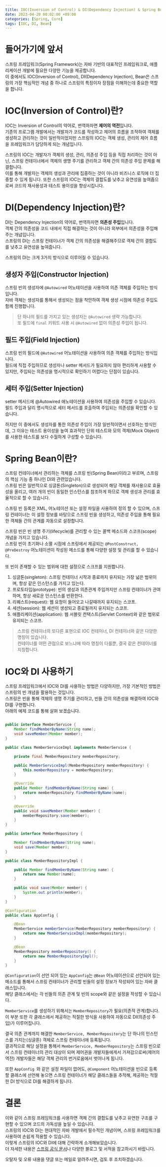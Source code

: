 ```yaml
---
title: IOC(Inversion of Control) & DI(Dependency Injection) & Spring Bean
date: 2023-04-20 00:02:00 +09:00
categories: [Spring, Core]
tags: [IOC, DI, Bean]
---
```


# 들어가기에 앞서

스프링 프레임워크(Spring Framework)는 자바 기반의 대표적인 프레임워크로, 애플리케이션 개발에 필요한 다양한 기능을 제공합니다.  
이 중에서도 IOC(Inversion of Control), DI(Dependency Injection), Bean은 스프링의 가장 핵심적인 개념 중 하나로 스프링의 특징이자 장점을 이해하는데 중요한 역할을 합니다.

# IOC(Inversion of Control)란?

IOC는 Inversion of Control의 약어로, 번역하자면 **제어의 역전**입니다.  
기존의 프로그램 개발에서는 개발자가 코드를 작성하고 제어의 흐름을 조작하여 객체를 생성하고 관리하는 것이 일반적이었지만 스프링의 IOC는 객체 생성, 관리의 제어 흐름을 프레임워크가 담당하게 되는 개념입니다.

스프링의 IOC는 개발자가 객체의 생성, 관리, 의존성 주입 등을 직접 처리하는 것이 아닌, 스프링 컨테이너에서 객체의 생명 주기를 관리하고 객체 간의 의존성 주입 문제를 해결합니다.   
이를 통해 개발자는 객체의 생성과 관리에 집중하는 것이 아니라 비즈니스 로직에 더 집중할 수 있게 됩니다.
또한 스프링의 IOC는 객체의 결합도를 낮추고 유연성을 높여줌으로써 코드의 재사용성과 테스트 용이성을 향상시킵니다.

# DI(Dependency Injection)란?

DI는 Dependency Injection의 약어로, 번역하자면 **의존성 주입**입니다.  
객체 간의 의존성을 코드 내에서 직접 해결하는 것이 아니라 외부에서 의존성을 주입해주는 개념입니다.  
스프링의 DI는 스프링 컨테이너가 객체 간의 의존성을 해결해주므로 객체 간의 결합도를 낮추고 유연성을 높여줍니다.

스프링의 DI는 크게 3가지 방식으로 이루어질 수 있습니다.

## 생성자 주입(Constructor Injection)

스프링 빈의 생성자에 ``` @Autowired ``` 어노테이션을 사용하여 의존 객체를 주입하는 방식입니다.  
자바 객체는 생성자를 통해서 생성되는 점을 착안하여 객체 생성 시점에 의존성 주입도 함께 진행합니다.

> 단 하나의 필드를 가지고 있는 생성자는 ``` @Autowired ``` 생략 가능합니다.  
> 또 필드에 ``` final ``` 키워드 사용 시  ``` @Autowired ``` 없이 의존성 주입이 됩니다.

## 필드 주입(Field Injection)

스프링 빈의 필드에 ``` @Autowired ``` 어노테이션을 사용하여 의존 객체를 주입하는 방식입니다.  
필드에 직접 주입하므로 생성자나 setter 메서드가 필요하지 않아 편리하게 사용할 수 있지만, 주입되는 의존성을 명시적으로 확인하기 어렵다는 단점이 있습니다.

## 세터 주입(Setter Injection)

setter 메서드에 @Autowired 애노테이션을 사용하여 의존성을 주입할 수 있습니다.  
필드 주입과 달리 명시적으로 세터 메서드를 호출하여 주입되는 의존성을 확인할 수 있습니다.


하지만 이 중에서도 생성자를 통한 의존성 주입이 가장 일반적이면서 선호하는 방식인데, 그 이유는 테스트 용이성을 높여 효과적인 단위 테스트와 모의 객체(Mock Object)를 사용한 테스트를 보다 수월하게 구성할 수 있습니다.

# Spring Bean이란?

스프링 컨테이너에서 관리하는 객체를 스프링 빈(Spring Bean)이라고 부르며, 스프링의 핵심 기능 중 하나인 DI와 관련있습니다.  
스프링 빈은 일반적으로 싱글톤(Singleton)으로 생성되어 해당 객체를 재사용으로 효율성을 올리고, 여러 개의 빈이 동일한 인스턴스를 참조하게 하므로 객체 생성과 관리를 효율적으로 할 수 있습니다.

스프링 빈 등록은 XML, 어노테이션 또는 설정 파일을 사용하여 정의 할 수 있으며, 스프링 컨테이너는 이 설정 정보를 바탕으로 스프링 빈을 생성하고, 의존성 주입을 통해 필요한 객체들 간의 관계를 자동으로 설정합니다.

스프링 빈은 빈 생명 주기(lifecycle)를 관리할 수 있는 콜백 메소드와 스코프(scope) 개념을 가지고 있습니다.  
스프링 빈이 초기화나 소멸 시점에 스프링에서 제공되는 ``` @PostConstruct, @PreDestroy ``` 어노테이션이 작성된 메소드를 통해 다양한 설정 및 관리를 할 수 있습니다.

또 빈이 존재할 수 있는 범위에 대한 설정으로 스크프를 지원합니다.

1. 싱글톤(singleton): 스프링 컨테이너 시작과 종료까지 유지되는 가장 넓은 범위이며, 항상 같은 인스턴스를 가지고 있는다.
2. 프로토타입(prototype): 빈의 생성과 의존관계 주입까지만 스프링 컨테이너가 관여하며, 항상 새로운 인스턴스를 반환한다.
3. 리퀘스트(request): 웹 요청이 들어오고 나갈때까지 유지되는 스코프.
4. 세션(session): 웹 세션이 생성되고 종료될까지 유지되는 스코프.
5. 애플리케이션(application): 웹 서블릿 컨택스트(Servlet Context)와 같은 범위로 유지되는 스코프.

> 스프링 컨테이너의 또다른 표현으로 IOC 컨테이너, DI 컨테이너와 같은 다양한 명칭이 있습니다.  
> 컨테이너를 어떤 관점으로 보느냐에 따라 명칭이 다를뿐, 결국 같은 컨테이너를 지칭합니다.



# IOC와 DI 사용하기

스프링 프레임워크에서 IOC와 DI를 사용하는 방법은 다양하지만, 가장 기본적인 방법은 스프링의 빈 개념을 활용하는 것입니다.  
스프링은 빈을 통해 객체의 생명 주기를 관리하고, 빈들 간의 의존성을 해결하여 IOC와 DI를 구현합니다.  
아래의 예제 코드를 통해 살펴 보겠습니다.

```java

public interface MemberService {
    Member findMemberByName(String name);
    void saveMember(Member member);
}

public class MemberServiceImpl implements MemberService {

    private final MemberRepository memberRepository;

    public MemberServiceImpl(MemberRepository memberRepository) {
    	this.memberRepository = memberRepository;
    }

    @Override
    public Member findMemberByName(String name) {
        return memberRepository.findMemberByName(name);
    }

    @Override
    public void saveMember(Member member) {
        memberRepository.save(member);
    }
}

public interface MemberRepository {

    Member findMemberByName(String name);
    void save(Member member);
}

public class MemberRepositoryImpl {

    public Member findMemberByName(String name) {
        return new Member(name);
    }

    public void save(Member member) {
        System.out.println(member);
    }
}

@Configuration
public class AppConfig {

    @Bean
    MemberService memberService(MemberRepository memberRepository) {
        return new MemberServiceImpl(memberRepository);
    }

    @Bean
    MemberRepository memberRepository() {
        return new MemberRepositoryImpl();
    }
}

```   

``` @Configuration ```이 선언 되어 있는 ``` AppConfig ```는 ``` @Bean ``` 어노테이션으로 선언되어 있는 메소드를 통해서 스프링 컨테이너가 관리할 빈들의 설정 정보가 작성되어 있는 자바 클래스입니다.   
해당 클래스에서는 각 빈들의 의존 관계 및 빈의 scope와 같은 설정을 작성할 수 있습니다.

``` MemberService ```를 생성하기 위해서는 ``` MemberRepository ```가 필요(의존적 관계)합니다.  
이 부분 또한 각 클래스에서 제공하는 적절한 방식을 사용하여 자동으로 DI(의존성 주입)가 이루어집니다.


결국 의존 관계까지 해결한 ``` MemberService, MemberRepository ```는 단 하나의 인스턴스를 가지는(싱글톤) 객체로 스프링 컨테이너애 등록됩니다.    
결과적으로 해당 설정을 통해서 ``` MemberService, MemberRepository ```는 스프링 빈으로서 스프링 컨테이너의 관리 대상이 되며 제어권을 개발자들에게서 가져감으로써(제어의 역전) 개발자들은 해당 객체 관리의 번거로움에서 벗어나게 됩니다.

또한 ``` AppConfig  ```와 같은 설정 파일이 없어도, ``` @Component ``` 어노테이션을 빈으로 등록할 클래스에 선언해 놓으면 스프링 컨테이너가 해당 클래스들을 추적해, 제공하는 적절한 DI 방식으로 DI를 해결하게 됩니다.

# 결론

이와 같이 스프링 프레임워크를 사용하면 객체 간의 결합도를 낮추고 유연한 구조를 구현할 수 있으며 코드의 가독성을 높일 수 있습니다.  
스프링의 IOC와 DI는 현대적인 자바 개발에서 필수적인 개념이며, 스프링 프레임워크를 사용하여 손쉽게 적용할 수 있습니다.  
이렇게 스프링의 IOC와 DI에 대해 간략하게 소개해보았습니다.  
더 자세한 내용은 [스프링 공식 문서](https://spring.io/)나 다양한 블로그 및 서적을 참고하시기 바랍니다.

오탈자 및 오류 내용을 댓글 또는 메일로 알려주시면, 검토 후 조치하겠습니다. 
